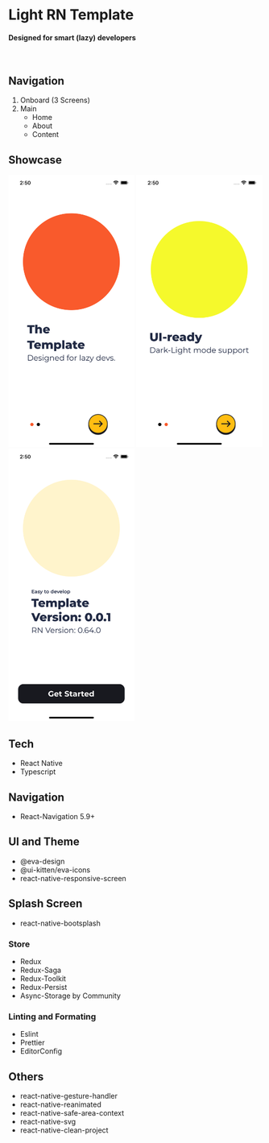 # Light RN Template

#### Designed for smart (lazy) developers

<br>

## Navigation

1. Onboard (3 Screens)
2. Main
   - Home
   - About
   - Content

## Showcase

<img src="./showcase/1.png" width="250">
<img src="./showcase/2.png" width="250">
<img src="./showcase/3.png" width="250">

## Tech

- React Native
- Typescript

## Navigation

- React-Navigation 5.9+

## UI and Theme

- @eva-design
- @ui-kitten/eva-icons
- react-native-responsive-screen

## Splash Screen

- react-native-bootsplash

### Store

- Redux
- Redux-Saga
- Redux-Toolkit
- Redux-Persist
- Async-Storage by Community

### Linting and Formating

- Eslint
- Prettier
- EditorConfig

## Others

- react-native-gesture-handler
- react-native-reanimated
- react-native-safe-area-context
- react-native-svg
- react-native-clean-project
